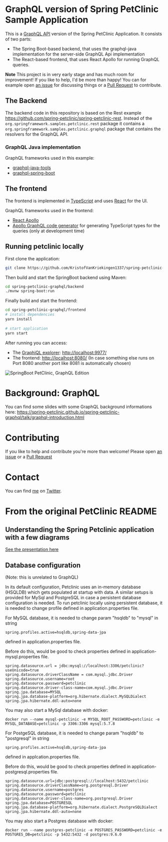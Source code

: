 # GraphQL version of Spring PetClinic Sample Application

This is a [GraphQL API](http://graphql.org/) version of the Spring PetClinic Application. It consists of two parts:

* The Spring Boot-based backend, that uses the graphql-java implementation for the server-side GraphQL Api implementation
* The React-based frontend, that uses React Apollo for running GraphQL queries.

**Note** This project is in very early stage and has much room for improvement! If you like to help, I'd be more than happy! 
You can for example open [an issue](https://github.com/spring-petclinic/spring-petclinic-graphql/issues) for discussing things or a [Pull Request](https://github.com/spring-petclinic/spring-petclinic-graphql/pulls) to contribute. 

## The Backend
 
The backend code in this repository is based on the Rest example
https://github.com/spring-petclinic/spring-petclinic-rest. Instead of the
`org.springframework.samples.petclinic.rest` package it contains
a `org.springframework.samples.petclinic.graphql` package that contains
the resolvers for the GraphQL API.

### GraphQL Java implementation

GraphQL frameworks used in this example:
 
 * [graphql-java-tools](https://github.com/graphql-java/graphql-java-tools)
 * [graphql-spring-boot](https://github.com/graphql-java/graphql-spring-boot)

## The frontend

The frontend is implemented in [TypeScript](http://www.typescriptlang.org/) and uses [React](https://facebook.github.io/react/) for
the UI.

GraphQL frameworks used in the frontend:

* [React Apollo](http://dev.apollodata.com/react/)
* [Apollo GraphQL code generator](https://github.com/apollographql/apollo-codegen) for generating TypeScript types for the queries (only at development time) 

## Running petclinic locally
First clone the application:

```bash
git clone https://github.com/KristofVanKriekingen1337/spring-petclinic-graphql
```

Then build and start the SpringBoot backend using Maven:

```bash
cd spring-petclinic-graphql/backend
./mvnw spring-boot:run
```

Finally build and start the frontend:

```bash
cd spring-petclinic-graphql/frontend
# install dependencies
yarn install
	
# start application
yarn start
```

After running you can access:
* The [GraphiQL explorer](https://github.com/graphql/graphiql): [http://localhost:9977/](http://localhost:9977/)
* The frontend: [http://localhost:8080/](http://localhost:8080/) (In case something else runs on Port 8080 another 
port like 8081 is automatically chosen)

![SpringBoot PetClinic, GraphQL Edition](screenshot.png)

# Background: GraphQL

You can find some slides with some GraphQL background informations here: https://spring-petclinic.github.io/spring-petclinic-graphql/talk/graphql-introduction.html 

# Contributing

If you like to help and contribute you're more than welcome! Please open [an issue](https://github.com/spring-petclinic/spring-petclinic-graphql/issues) or a [Pull Request](https://github.com/spring-petclinic/spring-petclinic-graphql/pulls)
 
# Contact

You can find [me](https://nilshartmann.net) on [Twitter](https://twitter.com/nilshartmann).

# From the original PetClinic README

## Understanding the Spring Petclinic application with a few diagrams
<a href="https://speakerdeck.com/michaelisvy/spring-petclinic-sample-application">See the presentation here</a>


## Database configuration

(Note: this is unrelated to GraphQL)

In its default configuration, Petclinic uses an in-memory database (HSQLDB) which
gets populated at startup with data.
A similar setups is provided for MySql and PostgreSQL in case a persistent database configuration is needed.
To run petclinic locally using persistent database, it is needed to change profile defined in application.properties file.

For MySQL database, it is needed to change param "hsqldb" to "mysql" in string
```
spring.profiles.active=hsqldb,spring-data-jpa
```
 defined in application.properties file.

Before do this, would be good to check properties defined in application-mysql.properties file.

```
spring.datasource.url = jdbc:mysql://localhost:3306/petclinic?useUnicode=true
spring.datasource.driverClassName = com.mysql.jdbc.Driver
spring.datasource.username=root 
spring.datasource.password=petclinic 
spring.datasource.driver-class-name=com.mysql.jdbc.Driver 
spring.jpa.database=MYSQL 
spring.jpa.database-platform=org.hibernate.dialect.MySQLDialect
spring.jpa.hibernate.ddl-auto=none
```      

You may also start a MySql database with docker:

```
docker run --name mysql-petclinic -e MYSQL_ROOT_PASSWORD=petclinic -e MYSQL_DATABASE=petclinic -p 3306:3306 mysql:5.7.8
```

For PostgeSQL database, it is needed to change param "hsqldb" to "postgresql" in string
```
spring.profiles.active=hsqldb,spring-data-jpa
```
 defined in applcation.properties file.

Before do this, would be good to check properties defined in application-postgresql.properties file.

```
spring.datasource.url=jdbc:postgresql://localhost:5432/petclinic
spring.datasource.driverClassName=org.postgresql.Driver
spring.datasource.username=postgres
spring.datasource.password=petclinic
spring.datasource.driver-class-name=org.postgresql.Driver
spring.jpa.database=POSTGRESQL
spring.jpa.database-platform=org.hibernate.dialect.PostgreSQLDialect
spring.jpa.hibernate.ddl-auto=none
```
You may also start a Postgres database with docker:

```
docker run --name postgres-petclinic -e POSTGRES_PASSWORD=petclinic -e POSTGRES_DB=petclinic -p 5432:5432 -d postgres:9.6.0
```
